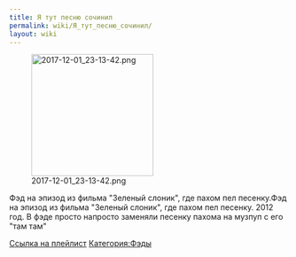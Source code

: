 ```yaml
---
title: Я тут песню сочинил
permalink: wiki/Я_тут_песню_сочинил/
layout: wiki
---
```


<figure>
<img src="2017-12-01_23-13-42.png" title="2017-12-01_23-13-42.png" width="220" height="220" alt="2017-12-01_23-13-42.png" /><figcaption aria-hidden="true">2017-12-01_23-13-42.png</figcaption>
</figure>

Фэд на эпизод из фильма "Зеленый слоник", где пахом пел песенку.Фэд на
эпизод из фильма "Зеленый слоник", где пахом пел песенку. 2012 год. В
фэде просто напросто заменяли песенку пахома на музпуп с его "там там"

[Ссылка на
плейлист](https://www.youtube.com/playlist?list=PLiPQJH_zPbZz2GoutqcSwUkkXhaiaeYEI)
[Категория:Фэды](Категория:Фэды "wikilink")
